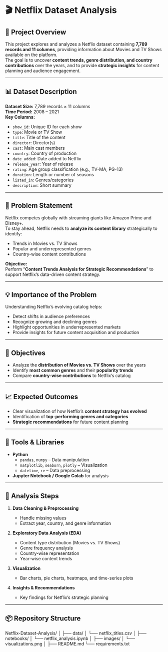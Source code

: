 # 🎬 Netflix Dataset Analysis

## 📄 Project Overview
This project explores and analyzes a Netflix dataset containing **7,789 records and 11 columns**, providing information about Movies and TV Shows available on the platform.  
The goal is to uncover **content trends, genre distribution, and country contributions** over the years, and to provide **strategic insights** for content planning and audience engagement.

---

## 📊 Dataset Description
**Dataset Size:** 7,789 records × 11 columns  
**Time Period:** 2008 – 2021  
**Key Columns:**
- `show_id`: Unique ID for each show
- `type`: Movie or TV Show
- `title`: Title of the content
- `director`: Director(s)
- `cast`: Main cast members
- `country`: Country of production
- `date_added`: Date added to Netflix
- `release_year`: Year of release
- `rating`: Age group classification (e.g., TV-MA, PG-13)
- `duration`: Length or number of seasons
- `listed_in`: Genres/categories
- `description`: Short summary

---

## 🎯 Problem Statement
Netflix competes globally with streaming giants like Amazon Prime and Disney+.  
To stay ahead, Netflix needs to **analyze its content library** strategically to identify:
- Trends in Movies vs. TV Shows
- Popular and underrepresented genres
- Country-wise content contributions

**Objective:**  
Perform “**Content Trends Analysis for Strategic Recommendations**” to support Netflix’s data-driven content strategy.

---

## 💡 Importance of the Problem
Understanding Netflix’s evolving catalog helps:
- Detect shifts in audience preferences  
- Recognize growing and declining genres  
- Highlight opportunities in underrepresented markets  
- Provide insights for future content acquisition and production

---

## 🎯 Objectives
- Analyze the **distribution of Movies vs. TV Shows** over the years  
- Identify **most common genres** and their **popularity trends**  
- Compare **country-wise contributions** to Netflix’s catalog  

---

## 📈 Expected Outcomes
- Clear visualization of how Netflix’s **content strategy has evolved**  
- Identification of **top-performing genres and categories**  
- **Strategic recommendations** for future content planning  

---

## 🧰 Tools & Libraries
- **Python**
  - `pandas`, `numpy` – Data manipulation
  - `matplotlib`, `seaborn`, `plotly` – Visualization
  - `datetime`, `re` – Data preprocessing
- **Jupyter Notebook / Google Colab** for analysis

---

## 🧠 Analysis Steps
1. **Data Cleaning & Preprocessing**
   - Handle missing values  
   - Extract year, country, and genre information  

2. **Exploratory Data Analysis (EDA)**
   - Content type distribution (Movies vs. TV Shows)  
   - Genre frequency analysis  
   - Country-wise representation  
   - Year-wise content trends  

3. **Visualization**
   - Bar charts, pie charts, heatmaps, and time-series plots  

4. **Insights & Recommendations**
   - Key findings for Netflix’s strategic planning  

---

## 📦 Repository Structure
Netflix-Dataset-Analysis/
│
├── data/
│ └── netflix_titles.csv
│
├── notebooks/
│ └── netflix_analysis.ipynb
│
├── images/
│ └── visualizations.png
│
├── README.md
└── requirements.txt
